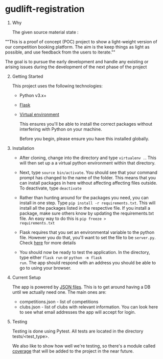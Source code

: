 # gudlift-registration

1. Why
   
   The given source material state : 

""This is a proof of concept (POC) project to show a light-weight version of our competition booking platform. The aim is the keep things as light as possible, and use feedback from the users to iterate.""

The goal is to pursue the early development and handle any existing or arising issues during the development of the next phase of the project 

2. Getting Started

    This project uses the following technologies:

    * Python v3.x+

    * [Flask](https://flask.palletsprojects.com/en/1.1.x/)
 

    * [Virtual environment](https://virtualenv.pypa.io/en/stable/installation.html)

        This ensures you'll be able to install the correct packages without interfering with Python on your machine.

        Before you begin, please ensure you have this installed globally. 


3. Installation

    - After cloning, change into the directory and type <code>virtualenv .</code>. This will then set up a a virtual python environment within that directory.

    - Next, type <code>source bin/activate</code>. You should see that your command prompt has changed to the name of the folder. This means that you can install packages in here without affecting affecting files outside. To deactivate, type <code>deactivate</code>

    - Rather than hunting around for the packages you need, you can install in one step. Type <code>pip install -r requirements.txt</code>. This will install all the packages listed in the respective file. If you install a package, make sure others know by updating the requirements.txt file. An easy way to do this is <code>pip freeze > requirements.txt</code>

    - Flask requires that you set an environmental variable to the python file. However you do that, you'll want to set the file to be <code>server.py</code>. Check [here](https://flask.palletsprojects.com/en/1.1.x/quickstart/#a-minimal-application) for more details

    - You should now be ready to test the application. In the directory, type either <code>flask run</code> or <code>python -m flask run</code>. The app should respond with an address you should be able to go to using your browser.

4. Current Setup

    The app is powered by [JSON files](https://www.tutorialspoint.com/json/json_quick_guide.htm). This is to get around having a DB until we actually need one. The main ones are:
     
    * competitions.json - list of competitions
    * clubs.json - list of clubs with relevant information. You can look here to see what email addresses the app will accept for login.

5. Testing
   
   Testing is done using Pytest. All tests are located in the directory tests/<test_type>.
    
    We also like to show how well we're testing, so there's a module called 
    [coverage](https://coverage.readthedocs.io/en/coverage-5.1/) that will be added to the project in the near future.

